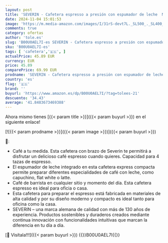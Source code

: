 ```yaml
---
layout: post
title: 'SEVERIN - Cafetera espresso a presión con espumador de leche  Máquina de café Hasta 4 tazas de café de barista  Negro  KA 5978'
date: 2024-11-04 15:01:53
image: 'https://m.media-amazon.com/images/I/31rS-devt7L._SL500_._SL400_.jpg'
comments: true
category: ofertas
author: 'tole.es'
slug: 'B00U0AEL7I-es SEVERIN - Cafetera espresso a presión con espumador de...'
sku: 'B00U0AEL7I-es'
tags: [ 'cafetera','🇪🇸', ]
actualPrice: 45.89 EUR
currency: EUR
price: 45.89
comparePrice: 69.99 EUR
prodname: 'SEVERIN - Cafetera espresso a presión con espumador de leche  Máquina de café Hasta 4 tazas de café de barista  Negro  KA 5978'
country: 'es'
flag: '🇪🇸'
brand: ''
buyurl: 'https://www.amazon.es/dp/B00U0AEL7I/?tag=tolees-21'
descuento: '34.43'
average: '41.8483673469388'
---
```


Ahora mismo tienes [{{< param title >}}]({{< param buyurl >}}) en el siguiente enlace!

[![{{< param prodname >}}]({{< param image >}})]({{< param buyurl >}})

🔎:

- Café a tu medida. Esta cafetera con brazo de Severin te permitirá a disfrutar un delicioso café espresso cuando quieres. Capacidad para 4 tazas de espresso.
- El espumador de leche integrado en esta cafetera express compacta permite preparar diferentes especialidades de café con leche, como capuchino, flat white o latte.
- Café de barrista en cualquier sitio y momento del día. Esta cafetera espresso es ideal para oficia o casa.
- Esta cafetera para preparar el espresso está fabricada en materiales de alta calidad y por su diseño moderno y compacto es ideal tanto para oficina como la casa.
- SEVERIN – una marca alemana de calidad con más de 130 años de experiencia. Productos sostenibles y duraderos creados mediante continua innovación con funcionalidades intuitivas que marcan la diferencia en tu día a día.

[🛒 Visítala!!!]({{< param buyurl >}})
{{<world>}}B00U0AEL7I{{</world>}}

